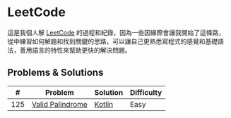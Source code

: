 LeetCode
========


這是我個人解 [LeetCode](https://leetcode.com/) 的過程和紀錄，因為一些因緣際會讓我開始了這條路，從中練習如何解題和找到關鍵的思路，可以讓自己更熟悉寫程式的感覺和基礎語法，善用語言的特性來幫助更快的解決問題。

## Problems & Solutions

| #   | Problem         | Solution | Difficulty |
|-----|------------------|----------|------------|
| 125 | [Valid Palindrome](./problems/125.valid-palindrome.md) |[Kotlin](./solutions/src/main/kotlin/com/enginebai/leetcode/easy/Solution125.kt)          | Easy       |
